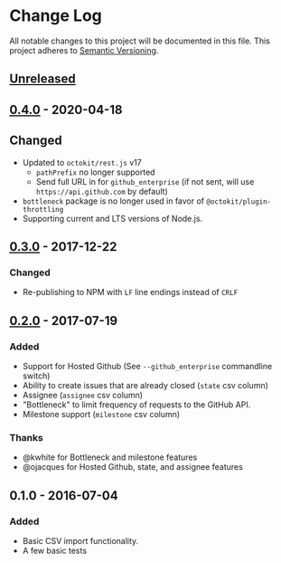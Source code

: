 # Change Log
All notable changes to this project will be documented in this file.
This project adheres to [Semantic Versioning](http://semver.org/).

## [Unreleased]

## [0.4.0] - 2020-04-18

## Changed
- Updated to `octokit/rest.js` v17
  - `pathPrefix` no longer supported
  - Send full URL in for `github_enterprise` (if not sent, will use `https://api.github.com` by default)
- `bottleneck` package is no longer used in favor of `@octokit/plugin-throttling`
- Supporting current and LTS versions of Node.js.

## [0.3.0] - 2017-12-22
### Changed
- Re-publishing to NPM with `LF` line endings instead of `CRLF`


## [0.2.0] - 2017-07-19
### Added
- Support for Hosted Github (See `--github_enterprise` commandline switch)
- Ability to create issues that are already closed (`state` csv column)
- Assignee (`assignee` csv column)
- "Bottleneck" to limit frequency of requests to the GitHub API.
- Milestone support (`milestone` csv column)


### Thanks
- @kwhite for Bottleneck and milestone features
- @ojacques for Hosted Github, state, and assignee features

## 0.1.0 - 2016-07-04
### Added
- Basic CSV import functionality.
- A few basic tests

[Unreleased]: https://github.com/gavinr/github-csv-tools/compare/v0.4.0...HEAD
[0.4.0]: https://github.com/gavinr/github-csv-tools/compare/v0.3.0...0.4.0
[0.3.0]: https://github.com/gavinr/github-csv-tools/compare/v0.2.0...0.3.0
[0.2.0]: https://github.com/gavinr/github-csv-tools/compare/v0.1.0...0.2.0
